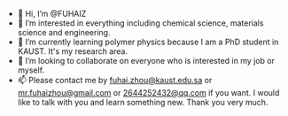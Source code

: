 - 👋 Hi, I’m @FUHAIZ
- 👀 I’m interested in everything including chemical science, materials science and engineering.
- 🌱 I’m currently learning polymer physics because I am a PhD student in KAUST. It's my research area.
- 💞️ I’m looking to collaborate on everyone who is interested in my job or myself.
- 📫 Please contact me by fuhai.zhou@kaust.edu.sa or mr.fuhaizhou@gmail.com or 2644252432@qq.com if you want. I would like to talk with you and learn something new. Thank you very much.

<!---
FUHAIZ/FUHAIZ is a ✨ special ✨ repository because its `README.md` (this file) appears on your GitHub profile.
You can click the Preview link to take a look at your changes.
--->
